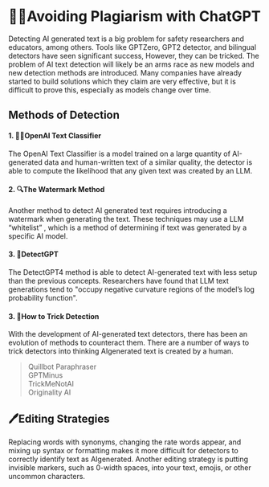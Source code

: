# 🕵️‍♀️Avoiding Plagiarism with ChatGPT

Detecting AI generated text is a big problem for safety researchers and educators, among others. Tools like GPTZero, GPT2 detector, and bilingual detectors have seen significant success, However, they can be tricked. The problem of AI text detection will likely be an arms race as new models and new detection methods are introduced. Many companies have already started to build solutions which they claim are very effective, but it is difficult to prove this, especially as models change over time.

## Methods of Detection

#### 1. 🕵️‍♂️OpenAI Text Classifier

The OpenAI Text Classifier is a model trained on a large quantity of AI-generated data and human-written text of a similar quality, the detector is able to compute the likelihood that any given text was created by an LLM.

#### 2. 🔍The Watermark Method
Another method to detect AI generated text requires introducing a watermark when generating the text. These techniques may use a LLM “whitelist” , which is a method of determining if text was generated by a specific AI model.
#### 3. 🧐DetectGPT
The DetectGPT4 method is able to detect AI-generated text
with less setup than the previous concepts. Researchers have
found that LLM text generations tend to "occupy negative
curvature regions of the model’s log probability function".
#### 3. 🤫How to Trick Detection
With the development of AI-generated text detectors, there has been an evolution of methods to counteract them. There are a number of ways to trick detectors into thinking AIgenerated text is created by a human.

> Quillbot Paraphraser  
> GPTMinus  
> TrickMeNotAI  
> Originality AI

## 🖊️Editing Strategies
Replacing words with synonyms, changing the rate words appear, and mixing up syntax or formatting makes it more difficult for detectors to correctly identify text as AIgenerated. Another editing strategy is putting invisible markers, such as 0-width spaces, into your text, emojis, or other uncommon characters.
